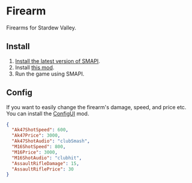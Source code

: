﻿# Firearm

Firearms for Stardew Valley.

## Install

1. [Install the latest version of SMAPI](https://smapi.io/).
2. Install [this mod](https://www.curseforge.com/stardewvalley/mods/firearm).
4. Run the game using SMAPI.

## Config

If you want to easily change the firearm's damage, speed, and price etc.
You can install the [ConfigUI](https://www.curseforge.com/stardewvalley/mods/configui) mod.

```json
{
  "Ak47ShotSpeed": 600,
  "Ak47Price": 3000,
  "Ak47ShotAudio": "clubSmash",
  "M16ShotSpeed": 800,
  "M16Price": 3000,
  "M16ShotAudio": "clubhit",
  "AssaultRifleDamage": 15,
  "AssaultRiflePrice": 30
}
```